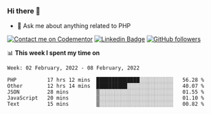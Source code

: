 ### Hi there 👋

<!--
**mustafaculban/mustafaculban** is a ✨ _special_ ✨ repository because its `README.md` (this file) appears on your GitHub profile.

Here are some ideas to get you started:

- 🌱 I’m currently learning ...
- 👯 I’m looking to collaborate on ...
- 🤔 I’m looking for help with ...
- 📫 How to reach me: ...
- 😄 Pronouns: ...
- ⚡ Fun fact: ...

-->
- 💬 Ask me about anything related to PHP

[![Contact me on Codementor](https://www.codementor.io/m-badges/karamusluk/book-session.svg)](https://www.codementor.io/@karamusluk?refer=badge)
[![Linkedin Badge](https://img.shields.io/badge/-Mustafa%20Culban-blue?style=social&logo=Linkedin&logoColor=blue&link=https://www.linkedin.com/in/mustafaculban/)](https://www.linkedin.com/in/mustafaculban/) 
[![GitHub followers](https://img.shields.io/github/followers/karamusluk?label=Follow&style=social)](https://github.com/karamusluk/?tab=follow)


📊 **This week I spent my time on**
<!--START_SECTION:waka-->
```text
Week: 02 February, 2022 - 08 February, 2022

PHP          17 hrs 12 mins  ██████████████░░░░░░░░░░░   56.28 % 
Other        12 hrs 14 mins  ██████████░░░░░░░░░░░░░░░   40.07 % 
JSON         28 mins         ▒░░░░░░░░░░░░░░░░░░░░░░░░   01.55 % 
JavaScript   20 mins         ▒░░░░░░░░░░░░░░░░░░░░░░░░   01.10 % 
Text         15 mins         ▒░░░░░░░░░░░░░░░░░░░░░░░░   00.82 % 
```
<!--END_SECTION:waka-->

